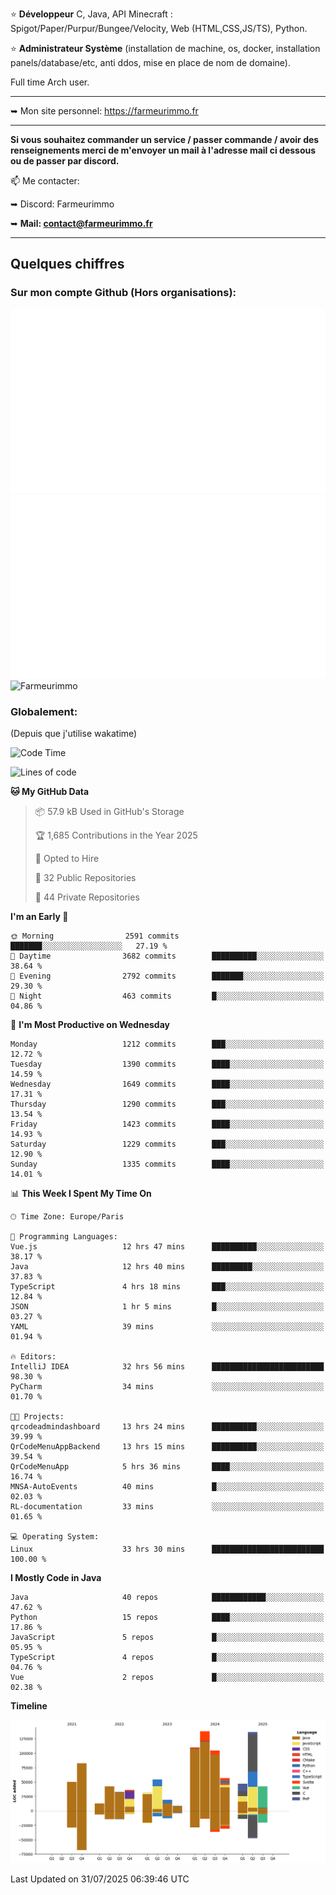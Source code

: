 ⭐ **Développeur** C, Java, API Minecraft : Spigot/Paper/Purpur/Bungee/Velocity, Web (HTML,CSS,JS/TS), Python.

⭐ **Administrateur Système** (installation de machine, os, docker, installation panels/database/etc, anti ddos, mise en place de nom de domaine).

Full time Arch user.

---

➥ Mon site personnel: https://farmeurimmo.fr

---

**Si vous souhaitez commander un service / passer commande / avoir des renseignements merci de m'envoyer un mail à l'adresse mail ci dessous ou de passer par discord.**

📫 Me contacter:
 
   ➥ Discord: Farmeurimmo
   
   ➥ **Mail: contact@farmeurimmo.fr**

---
## Quelques chiffres

### Sur mon compte Github (Hors organisations):

<a href="https://github.com/Farmeurimmo/github-stats">
<img src="https://github.com/Farmeurimmo/github-stats/blob/master/generated/overview.svg#gh-dark-mode-only" />
<img src="https://github.com/Farmeurimmo/github-stats/blob/master/generated/languages.svg#gh-dark-mode-only" />
</a>

<img src="https://komarev.com/ghpvc/?username=Farmeurimmo" alt="Farmeurimmo" />

### Globalement:

(Depuis que j'utilise wakatime)
<!--START_SECTION:waka-->
![Code Time](http://img.shields.io/badge/Code%20Time-2%2C286%20hrs%2034%20mins-blue)

![Lines of code](https://img.shields.io/badge/From%20Hello%20World%20I%27ve%20Written-1.0%20million%20lines%20of%20code-blue)

**🐱 My GitHub Data** 

> 📦 57.9 kB Used in GitHub's Storage 
 > 
> 🏆 1,685 Contributions in the Year 2025
 > 
> 💼 Opted to Hire
 > 
> 📜 32 Public Repositories 
 > 
> 🔑 44 Private Repositories 
 > 
**I'm an Early 🐤** 

```text
🌞 Morning                2591 commits        ███████░░░░░░░░░░░░░░░░░░   27.19 % 
🌆 Daytime                3682 commits        ██████████░░░░░░░░░░░░░░░   38.64 % 
🌃 Evening                2792 commits        ███████░░░░░░░░░░░░░░░░░░   29.30 % 
🌙 Night                  463 commits         █░░░░░░░░░░░░░░░░░░░░░░░░   04.86 % 
```
📅 **I'm Most Productive on Wednesday** 

```text
Monday                   1212 commits        ███░░░░░░░░░░░░░░░░░░░░░░   12.72 % 
Tuesday                  1390 commits        ████░░░░░░░░░░░░░░░░░░░░░   14.59 % 
Wednesday                1649 commits        ████░░░░░░░░░░░░░░░░░░░░░   17.31 % 
Thursday                 1290 commits        ███░░░░░░░░░░░░░░░░░░░░░░   13.54 % 
Friday                   1423 commits        ████░░░░░░░░░░░░░░░░░░░░░   14.93 % 
Saturday                 1229 commits        ███░░░░░░░░░░░░░░░░░░░░░░   12.90 % 
Sunday                   1335 commits        ████░░░░░░░░░░░░░░░░░░░░░   14.01 % 
```


📊 **This Week I Spent My Time On** 

```text
🕑︎ Time Zone: Europe/Paris

💬 Programming Languages: 
Vue.js                   12 hrs 47 mins      ██████████░░░░░░░░░░░░░░░   38.17 % 
Java                     12 hrs 40 mins      █████████░░░░░░░░░░░░░░░░   37.83 % 
TypeScript               4 hrs 18 mins       ███░░░░░░░░░░░░░░░░░░░░░░   12.84 % 
JSON                     1 hr 5 mins         █░░░░░░░░░░░░░░░░░░░░░░░░   03.27 % 
YAML                     39 mins             ░░░░░░░░░░░░░░░░░░░░░░░░░   01.94 % 

🔥 Editors: 
IntelliJ IDEA            32 hrs 56 mins      █████████████████████████   98.30 % 
PyCharm                  34 mins             ░░░░░░░░░░░░░░░░░░░░░░░░░   01.70 % 

🐱‍💻 Projects: 
qrcodeadmindashboard     13 hrs 24 mins      ██████████░░░░░░░░░░░░░░░   39.99 % 
QrCodeMenuAppBackend     13 hrs 15 mins      ██████████░░░░░░░░░░░░░░░   39.54 % 
QrCodeMenuApp            5 hrs 36 mins       ████░░░░░░░░░░░░░░░░░░░░░   16.74 % 
MNSA-AutoEvents          40 mins             █░░░░░░░░░░░░░░░░░░░░░░░░   02.03 % 
RL-documentation         33 mins             ░░░░░░░░░░░░░░░░░░░░░░░░░   01.65 % 

💻 Operating System: 
Linux                    33 hrs 30 mins      █████████████████████████   100.00 % 
```

**I Mostly Code in Java** 

```text
Java                     40 repos            ████████████░░░░░░░░░░░░░   47.62 % 
Python                   15 repos            ████░░░░░░░░░░░░░░░░░░░░░   17.86 % 
JavaScript               5 repos             █░░░░░░░░░░░░░░░░░░░░░░░░   05.95 % 
TypeScript               4 repos             █░░░░░░░░░░░░░░░░░░░░░░░░   04.76 % 
Vue                      2 repos             █░░░░░░░░░░░░░░░░░░░░░░░░   02.38 % 
```



**Timeline**

![Lines of Code chart](https://raw.githubusercontent.com/Farmeurimmo/Farmeurimmo/main/assets/bar_graph.png)


 Last Updated on 31/07/2025 06:39:46 UTC
<!--END_SECTION:waka-->
